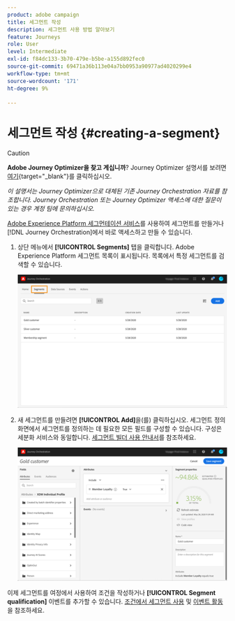 ```yaml
---
product: adobe campaign
title: 세그먼트 작성
description: 세그먼트 사용 방법 알아보기
feature: Journeys
role: User
level: Intermediate
exl-id: f84dc133-3b70-479e-b5be-a155d892fec0
source-git-commit: 69471a36b113e04a7bb0953a90977ad4020299e4
workflow-type: tm+mt
source-wordcount: '171'
ht-degree: 9%

---
```


# 세그먼트 작성 {#creating-a-segment}


>[!CAUTION]
>
>**Adobe Journey Optimizer을 찾고 계십니까**? Journey Optimizer 설명서를 보려면 [여기](https://experienceleague.adobe.com/ko/docs/journey-optimizer/using/ajo-home){target="_blank"}를 클릭하십시오.
>
>
>_이 설명서는 Journey Optimizer으로 대체된 기존 Journey Orchestration 자료를 참조합니다. Journey Orchestration 또는 Journey Optimizer 액세스에 대한 질문이 있는 경우 계정 팀에 문의하십시오._


[Adobe Experience Platform 세그먼테이션 서비스](https://experienceleague.adobe.com/docs/experience-platform/segmentation/home.html?lang=ko)를 사용하여 세그먼트를 만들거나 [!DNL Journey Orchestration]에서 바로 액세스하고 만들 수 있습니다.

1. 상단 메뉴에서 **[!UICONTROL Segments]** 탭을 클릭합니다. Adobe Experience Platform 세그먼트 목록이 표시됩니다. 목록에서 특정 세그먼트를 검색할 수 있습니다.

   ![](../assets/segment1.png)

1. 새 세그먼트를 만들려면 **[!UICONTROL Add]**&#x200B;을(를) 클릭하십시오. 세그먼트 정의 화면에서 세그먼트를 정의하는 데 필요한 모든 필드를 구성할 수 있습니다. 구성은 세분화 서비스와 동일합니다. [세그먼트 빌더 사용 안내서](https://experienceleague.adobe.com/docs/experience-platform/segmentation/ui/overview.html?lang=ko)를 참조하세요.

   ![](../assets/segment2.png)

이제 세그먼트를 여정에서 사용하여 조건을 작성하거나 **[!UICONTROL Segment qualification]** 이벤트를 추가할 수 있습니다. [조건에서 세그먼트 사용](../segment/using-a-segment.md) 및 [이벤트 활동](../building-journeys/segment-qualification-events.md)을 참조하세요.
